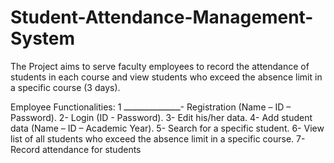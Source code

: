 # Student-Attendance-Management-System
The Project aims to serve faculty employees to record the attendance of students in each course and view students who exceed the absence limit in a specific course (3 days).

Employee Functionalities:
ــــــــــــــــــــــ
1- Registration (Name – ID – Password).
2- Login (ID - Password).
3- Edit his/her data.
4- Add student data (Name – ID – Academic Year).
5- Search for a specific student.
6- View list of all students who exceed the absence limit in a specific course.
7- Record attendance for students
